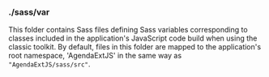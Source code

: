 ### ./sass/var

This folder contains Sass files defining Sass variables corresponding to classes
included in the application's JavaScript code build when using the classic toolkit.
By default, files in this folder are mapped to the application's root namespace,
'AgendaExtJS' in the same way as `"AgendaExtJS/sass/src"`.